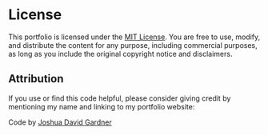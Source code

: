 # License

This portfolio is licensed under the [MIT License](https://opensource.org/licenses/MIT). You are free to use, modify, and distribute the content for any purpose, including commercial purposes, as long as you include the original copyright notice and disclaimers.

## Attribution

If you use or find this code helpful, please consider giving credit by mentioning my name and linking to my portfolio website:

Code by [Joshua David Gardner](https://jgcoding2020.github.io/My-Portfolio/)
